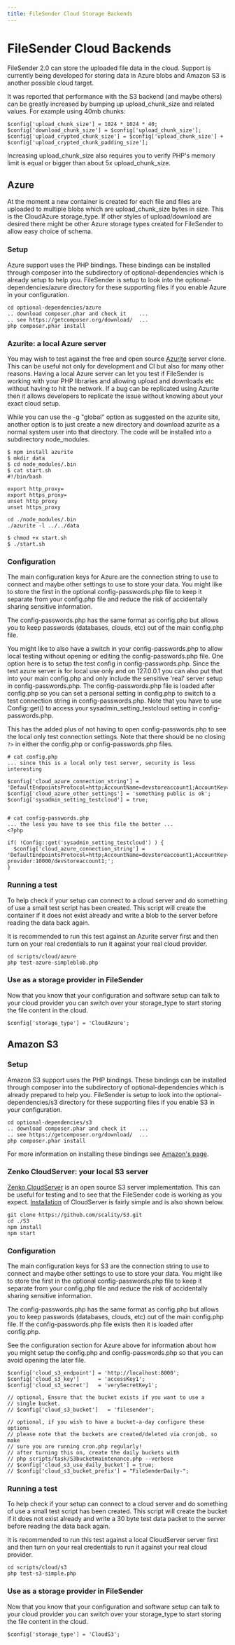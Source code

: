 ```yaml
---
title: FileSender Cloud Storage Backends
---
```


# FileSender Cloud Backends

FileSender 2.0 can store the uploaded file data in the cloud. Support
is currently being developed for storing data in Azure blobs and
Amazon S3 is another possible cloud target.

It was reported that performance with the S3 backend (and maybe others)
can be greatly increased by bumping up upload_chunk_size and related values.
For example using 40mb chunks:

```
$config['upload_chunk_size'] = 1024 * 1024 * 40;
$config['download_chunk_size'] = $config['upload_chunk_size'];
$config['upload_crypted_chunk_size'] = $config['upload_chunk_size'] + $config['upload_crypted_chunk_padding_size'];
```

Increasing upload_chunk_size also requires you to verify PHP's memory
limit is equal or bigger than about 5x upload_chunk_size.

## Azure

At the moment a new container is created for each file and files are
uploaded to multiple blobs which are upload_chunk_size bytes in size.
This is the CloudAzure storage_type. If other styles of
upload/download are desired there might be other Azure storage types
created for FileSender to allow easy choice of schema.

### Setup

Azure support uses the PHP bindings. These bindings can be installed
through composer into the subdirectory of optional-dependencies which
is already setup to help you. FileSender is setup to look into the
optional-dependencies/azure directory for these supporting files if
you enable Azure in your configuration.

```
cd optional-dependencies/azure
.. download composer.phar and check it    ...
.. see https://getcomposer.org/download/  ...
php composer.phar install
```

### Azurite: a local Azure server

You may wish to test against the free and open source
[Azurite](https://github.com/azure/azurite) server clone. This can
be useful not only for development and CI but also for many other
reasons. Having a local Azure server can let you test if FileSender is
working with your PHP libraries and allowing upload and downloads etc
without having to hit the network. If a bug can be replicated using
Azurite then it allows developers to replicate the issue without
knowing about your exact cloud setup.

While you can use the -g "global" option as suggested on the azurite
site, another option is to just create a new directory and download
azurite as a normal system user into that directory. The code will be
installed into a subdirectory node_modules. 

```
$ npm install azurite
$ mkdir data
$ cd node_modules/.bin
$ cat start.sh 
#!/bin/bash

export http_proxy=
export https_proxy=
unset http_proxy
unset https_proxy

cd ./node_modules/.bin
./azurite -l ../../data

$ chmod +x start.sh
$ ./start.sh

```

### Configuration

The main configuration keys for Azure are the connection string to use
to connect and maybe other settings to use to store your data. You
might like to store the first in the optional config-passwords.php
file to keep it separate from your config.php file and reduce the risk
of accidentally sharing sensitive information.

The config-passwords.php has the same format as config.php but allows
you to keep passwords (databases, clouds, etc) out of the main
config.php file.

You might like to also have a switch in your config-passwords.php to
allow local testing without opening or editing the
config-passwords.php file. One option here is to setup the test config
in config-passwords.php. Since the test azure server is for local use
only and on 127.0.0.1 you can also put that into your main config.php
and only include the sensitive 'real' server setup in
config-passwords.php. The config-passwords.php file is loaded after
config.php so you can set a personal setting in config.php to switch
to a test connection string in config-passwords.php. Note that you have
to use Config::get() to access your sysadmin_setting_testcloud setting in
config-passwords.php.

This has the added plus of not having to open config-passwords.php to
see the local only test connection settings. Note that there should be
no closing `?>` in either the config.php or config-passwords.php
files.

```
# cat config.php
... since this is a local only test server, security is less interesting

$config['cloud_azure_connection_string'] = 'DefaultEndpointsProtocol=http;AccountName=devstoreaccount1;AccountKey=Eby8vdM02xNOcqFlqUwJPLlmEtlCDXJ1OUzFT50uSRZ6IFsuFq2UVErCz4I6tq/K1SZFPTOtr/KBHBeksoGMGw==;BlobEndpoint=http://127.0.0.1:10000/devstoreaccount1;';
$config['cloud_azure_other_settings'] = 'something public is ok';
$config['sysadmin_setting_testcloud'] = true;


# cat config-passwords.php
... the less you have to see this file the better ...
<?php

if( !Config::get('sysadmin_setting_testcloud') ) {
  $config['cloud_azure_connection_string'] = 'DefaultEndpointsProtocol=http;AccountName=devstoreaccount1;AccountKey=Eby8vdM02xNOcqFlqUwJPLlmEtlCDXJ1OUzFT50uSRZ6IFsuFq2UVErCz4I6tq/K1SZFPTOtr/KBHBeksoGMGw==;BlobEndpoint=http://myrealazure-provider:10000/devstoreaccount1;';
}
```



### Running a test

To help check if your setup can connect to a cloud server and do
something of use a small test script has been created. This script
will create the container if it does not exist already and write a
blob to the server before reading the data back again.

It is recommended to run this test against an Azurite server first and
then turn on your real credentials to run it against your real cloud
provider.

```
cd scripts/cloud/azure
php test-azure-simpleblob.php
```

### Use as a storage provider in FileSender

Now that you know that your configuration and software setup can talk
to your cloud provider you can switch over your storage_type to start
storing the file content in the cloud.


```
$config['storage_type'] = 'CloudAzure';
```

## Amazon S3


### Setup

Amazon S3 support uses the PHP bindings. These bindings can be installed
through composer into the subdirectory of optional-dependencies which
is already prepared to help you. FileSender is setup to look into the
optional-dependencies/s3 directory for these supporting files if
you enable S3 in your configuration.

```
cd optional-dependencies/s3
.. download composer.phar and check it    ...
.. see https://getcomposer.org/download/  ...
php composer.phar install
```

For more information on installing these bindings see [Amazon's page](https://docs.aws.amazon.com/sdk-for-php/v3/developer-guide/getting-started_installation.html).


### Zenko CloudServer: your local S3 server

[Zenko CloudServer](https://github.com/scality/cloudserver) is an open source
S3 server implementation. This can be useful for testing and to see
that the FileSender code is working as you expect. [Installation](https://s3-server.readthedocs.io/en/latest/GETTING_STARTED.html#installation) of CloudServer is fairly simple and is also
shown below.

```
git clone https://github.com/scality/S3.git
cd ./S3
npm install
npm start
```

### Configuration

The main configuration keys for S3 are the connection string to use
to connect and maybe other settings to use to store your data. You
might like to store the first in the optional config-passwords.php
file to keep it separate from your config.php file and reduce the risk
of accidentally sharing sensitive information.

The config-passwords.php has the same format as config.php but allows
you to keep passwords (databases, clouds, etc) out of the main
config.php file. If the config-passwords.php file exists then it is
loaded after config.php.

See the configuration section for Azure above for information about how
you might setup the config.php and config-passwords.php so that you can
avoid opening the later file.

```
$config['cloud_s3_endpoint'] = 'http://localhost:8000';
$config['cloud_s3_key']      = 'accessKey1';
$config['cloud_s3_secret']   = 'verySecretKey1';

// optional, Ensure that the bucket exists if you want to use a
// single bucket. 
// $config['cloud_s3_bucket']   = 'filesender';

// optional, if you wish to have a bucket-a-day configure these options
// please note that the buckets are created/deleted via cronjob, so make
// sure you are running cron.php regularly!
// after turning this on, create the daily buckets with
// php scripts/task/S3bucketmaintenance.php --verbose
// $config['cloud_s3_use_daily_bucket'] = true;
// $config['cloud_s3_bucket_prefix'] = "FileSenderDaily-";
```

### Running a test

To help check if your setup can connect to a cloud server and do
something of use a small test script has been created. This script
will create the bucket if it does not exist already and write a 30
byte test data packet to the server before reading the data back
again.

It is recommended to run this test against a local CloudServer server first and
then turn on your real credentials to run it against your real cloud
provider.

```
cd scripts/cloud/s3
php test-s3-simple.php
```


### Use as a storage provider in FileSender

Now that you know that your configuration and software setup can talk
to your cloud provider you can switch over your storage_type to start
storing the file content in the cloud.


```
$config['storage_type'] = 'CloudS3';
```
